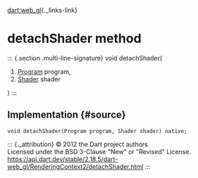 [dart:web\_gl](../../dart-web_gl/dart-web_gl-library){._links-link}

detachShader method
===================

::: {.section .multi-line-signature}
void detachShader(

1.  [Program](../program-class) program,
2.  [Shader](../shader-class) shader

)
:::

Implementation {#source}
--------------

``` {.language-dart data-language="dart"}
void detachShader(Program program, Shader shader) native;
```

::: {._attribution}
© 2012 the Dart project authors\
Licensed under the BSD 3-Clause \"New\" or \"Revised\" License.\
<https://api.dart.dev/stable/2.18.5/dart-web_gl/RenderingContext2/detachShader.html>
:::
